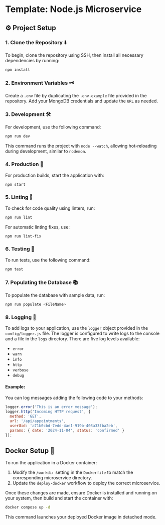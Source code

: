 # Template: Node.js Microservice

## ⚙️ Project Setup

### 1. Clone the Repository ⬇️

To begin, clone the repository using SSH, then install all necessary dependencies by running:

```bash
npm install
```

### 2. Environment Variables 🗝️

Create a `.env` file by duplicating the `.env.example` file provided in the repository. Add your MongoDB credentials and update the `URL` as needed.

### 3. Development 🛠️

For development, use the following command:

```bash
npm run dev
```

This command runs the project with `node --watch`, allowing hot-reloading during development, similar to `nodemon`.

### 4. Production 🚀

For production builds, start the application with:

```bash
npm start
```

### 5. Linting 🧹

To check for code quality using linters, run:

```bash
npm run lint
```

For automatic linting fixes, use:

```bash
npm run lint-fix
```

### 6. Testing 🧪

To run tests, use the following command:

```bash
npm test
```

### 7. Populating the Database 📚

To populate the database with sample data, run:

```bash
npm run populate <FileName>
```

### 8. Logging 📝

To add logs to your application, use the `logger` object provided in the `config/logger.js` file. The logger is configured to write logs to the console and a file in the `logs` directory. There are five log levels available:
- `error`
- `warn`
- `info`
- `http`
- `verbose`
- `debug`

#### Example:
You can log messages adding the following code to your methods:

```javascript
logger.error('This is an error message');
logger.http('Incoming HTTP request', {
  method: 'GET',
  url: '/api/appointments',
  userUid: 'a71b0cbd-7edd-4ae1-919b-403a33fba2eb',
  params: { date: '2024-11-04', status: 'confirmed' }
});
```

## Docker Setup 🐳

To run the application in a Docker container:

1. Modify the `/workdir` setting in the `Dockerfile` to match the corresponding microservice directory.
2. Update the `deploy-docker` workflow to deploy the correct microservice.

Once these changes are made, ensure Docker is installed and running on your system, then build and start the container with:

```bash
docker compose up -d
```

This command launches your deployed Docker image in detached mode.
